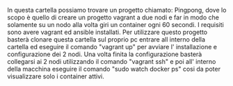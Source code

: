 In questa cartella possiamo trovare un progetto chiamato: Pingpong, dove lo scopo è quello di creare un progetto vagrant a due nodi
e far in modo che solamente su un nodo alla volta giri un container ogni 60 secondi.
I requisiti sono avere vagrant ed ansible installati.
Per utilizzare questo progetto basterà clonare questa cartella sul proprio pc entrare all interno della cartella ed eseguire il comando "vagrant up"
per avviare l' installazione e configurazione dei 2 nodi. Una volta finita la configurazione basterà collegarsi ai 2 nodi utilizzando il comando "vagrant ssh" e poi all' interno della macchina 
eseguire il comando "sudo watch docker ps" cosi da poter visualizzare solo i container attivi.
